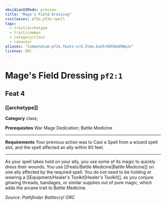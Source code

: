 ```yaml
---
obsidianUIMode: preview
title: "Mage's Field Dressing"
cssclasses: pf2e,pf2e-spell
tags:
  - trait/archetype
  - trait/common
  - category/class
  - remaster
aliases: "Compendium.pf2e.feats-srd.Item.buUSr6Dh9md9WqJx"
license: ORC
---
```

# Mage's Field Dressing `pf2:1`
## Feat 4
### [[archetype]]

**Category** class; 



**Prerequisites** War Mage Dedication; Battle Medicine
* * *
**Requirements** Your previous action was to Cast a Spell from a wizard spell slot, and the spell affected an ally within 60 feet.

* * *

As your spell takes hold on your ally, you use some of its magic to quickly dress their wounds. You use [[Feats/Battle Medicine|Battle Medicine]] on one ally affected by the required spell. You do not need to be holding or wearing a [[Equipment/Healer's Toolkit|Healer's Toolkit]], as you conjure glowing threads, bandages, or similar supplies out of pure magic, which adds the arcane trait to Battle Medicine.

*Source: Pathfinder Battlecry!*
*ORC*